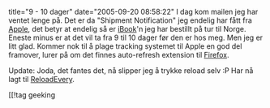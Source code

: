 title="9 - 10 dager"
date="2005-09-20 08:58:22"
I dag kom mailen jeg har ventet lenge på. Det er da "Shipment Notification" jeg endelig har fått fra <a href="http://www.apple.no/">Apple</a>, det betyr at endelig så er <a href="http://www.apple.com/no/ibook/">iBook</a>'n jeg har bestillt på tur til Norge. Eneste minus er at det vil ta fra 9 til 10 dager før den er hos meg. Men jeg er litt glad. Kommer nok til å plage tracking systemet til Apple en god del framover, lurer på om det finnes auto-refresh extension til <a href="http://www.mozilla.org/products/firefox/">Firefox</a>.

Update: Joda, det fantes det, nå slipper jeg å trykke reload selv :P Har nå lagt til <a href="https://addons.mozilla.org/extensions/moreinfo.php?id=115">ReloadEvery</a>.

[[!tag  geeking
